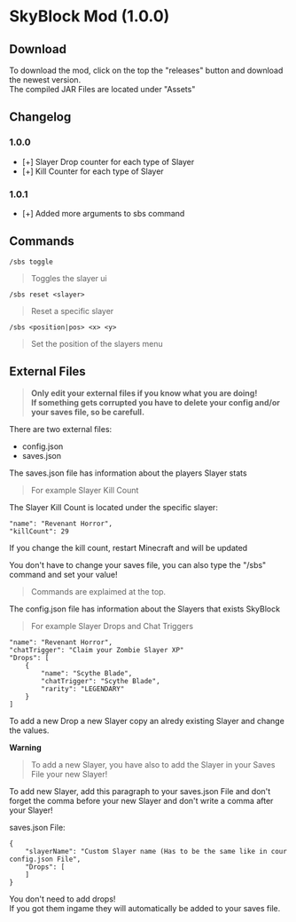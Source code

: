 # SkyBlock Mod (1.0.0)
## Download
To download the mod, click on the top the "releases" button and download the newest version.  
The compiled JAR Files are located under "Assets"

## Changelog
### 1.0.0
- [+] Slayer Drop counter for each type of Slayer
- [+] Kill Counter for each type of Slayer

### 1.0.1
- [+] Added more arguments to sbs command

## Commands

    /sbs toggle
> Toggles the slayer ui

    /sbs reset <slayer>
> Reset a specific slayer

    /sbs <position|pos> <x> <y>
> Set the position of the slayers menu

## External Files
> **Only edit your external files if you know what you are doing!  
If something gets corrupted you have to delete your config and/or your saves file, so be carefull.**

There are two external files:

- config.json  
- saves.json

The saves.json file has information about the players Slayer stats
> For example Slayer Kill Count  

The Slayer Kill Count is located under the specific slayer:

    "name": "Revenant Horror",
    "killCount": 29

If you change the kill count, restart Minecraft and will be updated

You don't have to change your saves file, you can also type the "/sbs" command and set your value!  
> Commands are explaimed at the top.

The config.json file has information about the Slayers that exists SkyBlock
>  For example Slayer Drops and Chat Triggers

    "name": "Revenant Horror",
    "chatTrigger": "Claim your Zombie Slayer XP"
    "Drops": [
        {
            "name": "Scythe Blade",
            "chatTrigger": "Scythe Blade",
            "rarity": "LEGENDARY"
        }
    ]
To add a new Drop a new Slayer copy an alredy existing Slayer and change the values.  

**Warning**  
> To add a new Slayer, you have also to add the Slayer in your Saves File your new Slayer!

To add new Slayer, add this paragraph to your saves.json File and don't forget the comma before your new Slayer and don't write a comma after your Slayer!

saves.json File:  

    {
        "slayerName": "Custom Slayer name (Has to be the same like in cour config.json File",
        "Drops": [
        ]
    }

You don't need to add drops!  
If you got them ingame they will automatically be added to your saves file.
